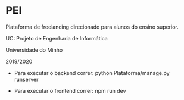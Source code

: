 # PEI

Plataforma de freelancing direcionado para alunos do ensino superior.

UC: Projeto de Engenharia de Informática


Universidade do Minho


2019/2020


- Para executar o backend correr:
python Plataforma/manage.py runserver


- Para executar o frontend correr:
npm run dev